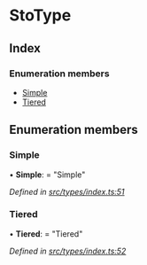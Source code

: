 # StoType

## Index

### Enumeration members

* [Simple]()
* [Tiered]()

## Enumeration members

### Simple

• **Simple**: = "Simple"

_Defined in_ [_src/types/index.ts:51_](https://github.com/PolymathNetwork/polymath-sdk/blob/550676f/src/types/index.ts#L51)

### Tiered

• **Tiered**: = "Tiered"

_Defined in_ [_src/types/index.ts:52_](https://github.com/PolymathNetwork/polymath-sdk/blob/550676f/src/types/index.ts#L52)


